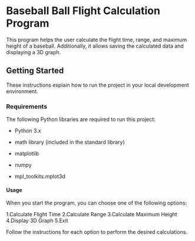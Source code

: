 # Baseball Ball Flight Calculation Program

This program helps the user calculate the flight time, range, and maximum height of a baseball. Additionally, it allows saving the calculated data and displaying a 3D graph.

## Getting Started

These instructions explain how to run the project in your local development environment.

### Requirements

The following Python libraries are required to run this project:

- Python 3.x

- math library (included in the standard library)

- matplotlib

- numpy

- mpl_toolkits.mplot3d


#### Usage


When you start the program, you can choose one of the following options:

1.Calculate Flight Time
2.Calculate Range
3.Calculate Maximum Height
4.Display 3D Graph
5.Exit

Follow the instructions for each option to perform the desired calculations.



